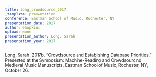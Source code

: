 ```yaml
---
title: long_crowdsource_2017
_template: presentation
conference: Eastman School of Music, Rochester, NY
presentation_date: 2017
author: ehopkins
upload: None
presentation_author: Long, Sarah
presentation_year: 2017
---
```

Long, Sarah. 2017b. “Crowdsource and Establishing Database Priorities.” Presented at the Symposium: Machine-Reading and Crowdsourcing Medieval Music Manuscripts, Eastman School of Music, Rochester, NY, October 26.